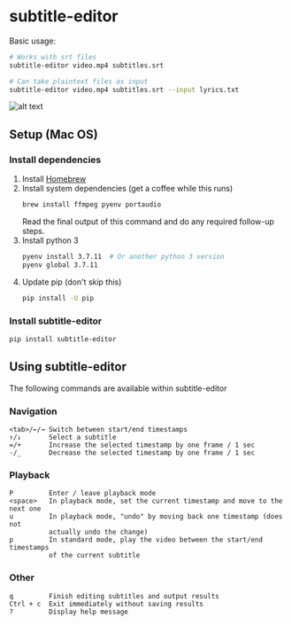 subtitle-editor
===============

Basic usage:

```bash
# Works with srt files
subtitle-editor video.mp4 subtitles.srt

# Can take plaintext files as input
subtitle-editor video.mp4 subtitles.srt --input lyrics.txt
```

![alt text](https://github.com/sandalwoodbox/subtitle-editor/blob/main/demo.gif?raw=true)

## Setup (Mac OS)

### Install dependencies

1. Install [Homebrew](https://brew.sh/)
2. Install system dependencies (get a coffee while this runs)
   ```bash
   brew install ffmpeg pyenv portaudio
   ```
   Read the final output of this command and do any required follow-up steps.
3. Install python 3
   ```bash
   pyenv install 3.7.11  # Or another python 3 version
   pyenv global 3.7.11
   ```
4. Update pip (don't skip this)
   ```bash
   pip install -U pip
   ```

### Install subtitle-editor

```bash
pip install subtitle-editor
```

## Using subtitle-editor

The following commands are available within subtitle-editor

### Navigation

```
<tab>/←/→ Switch between start/end timestamps
↑/↓       Select a subtitle
=/+       Increase the selected timestamp by one frame / 1 sec
-/_       Decrease the selected timestamp by one frame / 1 sec
```


### Playback

```
P         Enter / leave playback mode
<space>   In playback mode, set the current timestamp and move to the next one
u         In playback mode, "undo" by moving back one timestamp (does not
          actually undo the change)
p         In standard mode, play the video between the start/end timestamps
          of the current subtitle
```

### Other

```
q         Finish editing subtitles and output results
Ctrl + c  Exit immediately without saving results
?         Display help message
```